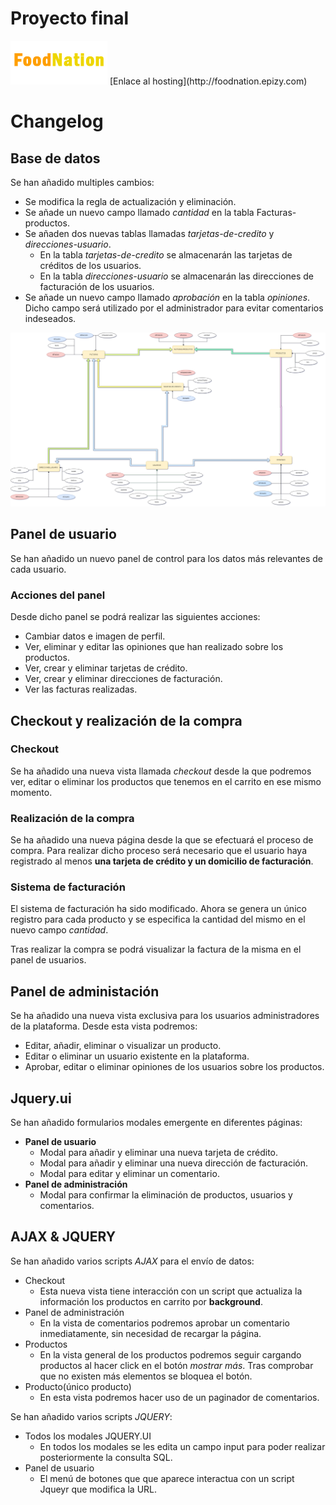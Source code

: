 # Proyecto final
<img src="img/logo.png" />
[Enlace al hosting](http://foodnation.epizy.com)

# Changelog

## Base de datos
Se han añadido multiples cambios:
- Se modifica la regla de actualización y eliminación.
- Se añade un nuevo campo llamado *cantidad* en la tabla Facturas-productos.
- Se añaden dos nuevas tablas llamadas *tarjetas-de-credito* y *direcciones-usuario*.
	- En la  tabla *tarjetas-de-credito* se almacenarán las tarjetas de créditos de los usuarios.
	- En la tabla *direcciones-usuario* se almacenarán las direcciones de facturación de los usuarios.
- Se añade un nuevo campo llamado *aprobación* en la tabla *opiniones*. Dicho campo será utilizado por el administrador para evitar comentarios indeseados.
<img src="img/diagrama.png">

## Panel de usuario
Se han añadido un nuevo panel de control para los datos más relevantes de cada usuario.

### Acciones del panel
Desde dicho panel se podrá realizar las siguientes acciones:
* Cambiar datos e imagen de perfil.
* Ver, eliminar y editar las opiniones que han realizado sobre los productos.
* Ver, crear y eliminar tarjetas de crédito.
* Ver, crear y eliminar direcciones de facturación.
* Ver las facturas realizadas.

## Checkout y realización de la compra
### Checkout
Se ha añadido una nueva vista llamada *checkout* desde la que podremos ver, editar o eliminar los productos que tenemos en el carrito en ese mismo momento.

### Realización de la compra
Se ha añadido una nueva página desde la que se efectuará el proceso de compra.
Para realizar dicho proceso será necesario que el usuario haya registrado al menos **una tarjeta de crédito y un domicilio de facturación**.
### Sistema de facturación
El sistema de facturación ha sido modificado. Ahora se genera un único registro para cada producto y se especifica la cantidad del mismo en el nuevo campo *cantidad*.

Tras realizar la compra se podrá visualizar la factura de la misma en el panel de usuarios.
## Panel de administación
Se ha añadido una nueva vista exclusiva para los usuarios administradores de la plataforma.
Desde esta vista podremos:
* Editar, añadir, eliminar o visualizar un producto.
* Editar o eliminar un usuario existente en la plataforma.
* Aprobar, editar o eliminar opiniones de los usuarios sobre los productos.

## Jquery.ui
Se han añadido formularios modales emergente en diferentes páginas:
- **Panel de usuario**
	* Modal para añadir y eliminar una nueva tarjeta de crédito.
	* Modal para añadir y eliminar una nueva dirección de facturación.
	* Modal para editar y eliminar un comentario.
- **Panel de administración**
	* Modal para confirmar la eliminación de productos, usuarios y comentarios.

## AJAX & JQUERY
Se han añadido varios scripts *AJAX* para el envío de datos:
- Checkout
	* Esta nueva vista tiene interacción con un script que actualiza la información los productos en carrito por **background**.
- Panel de administración
	* En la vista de comentarios podremos aprobar un comentario inmediatamente, sin necesidad de recargar la página.
- Productos
	* En la vista general de los productos podremos seguir cargando productos al hacer click en el botón *mostrar más*. Tras comprobar que no existen más elementos se bloquea el botón.
- Producto(único producto)
	* En esta vista podremos hacer uso de un paginador de comentarios.

Se han añadido varios scripts *JQUERY*:
- Todos los modales JQUERY.UI
	* En todos los modales se les edita un campo input para poder realizar posteriormente la consulta SQL.
- Panel de usuario
	* El menú de botones que que aparece interactua con un script Jqueyr que modifica la URL.

